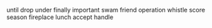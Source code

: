 until drop under finally important swam friend operation whistle score season fireplace lunch accept handle